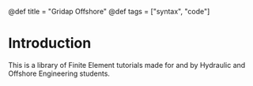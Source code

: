 @def title = "Gridap Offshore"
@def tags = ["syntax", "code"]

# Introduction

This is a library of Finite Element tutorials made for and by Hydraulic and Offshore Engineering students.
